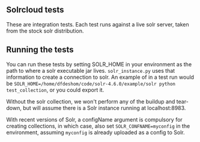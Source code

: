 ## Solrcloud tests

These are integration tests. Each test runs against a live solr
server, taken from the stock solr distribution.

## Running the tests

You can run these tests by setting SOLR_HOME in your environment
as the path to where a solr executable jar lives.
`solr_instance.py` uses that information to create a connection to solr.
An example of in a test run would be
`SOLR_HOME=/home/dfdeshom/code/solr-4.6.0/example/solr python test_collection`,
or you could export it.

Without the solr collection, we won't perform any of the buildup and tear-down, but
will assume there is a Solr instance running at localhost:8983.

With recent versions of Solr, a configName argument is compulsory for creating
collections, in which case, also set `SOLR_CONFNAME=myconfig` in the
environment, assuming `myconfig` is already uploaded as a config to Solr.
